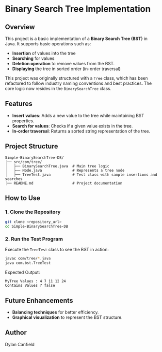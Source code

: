 # Binary Search Tree Implementation

## Overview
This project is a basic implementation of a **Binary Search Tree (BST)** in Java. It supports basic operations such as:
- **Insertion** of values into the tree
- **Searching** for values
- **Deletion operation** to remove values from the BST.
- **Displaying** the tree in sorted order (in-order traversal)

This project was originally structured with a `Tree` class, which has been refactored to follow industry naming conventions and best practices. The core logic now resides in the `BinarySearchTree` class.

## Features
- **Insert values**: Adds a new value to the tree while maintaining BST properties.
- **Search for values**: Checks if a given value exists in the tree.
- **In-order traversal**: Returns a sorted string representation of the tree.

## Project Structure
```
Simple-BinarySearchTree-DB/
│── src/com/tree/
│   ├── BinarySearchTree.java  # Main tree logic
│   ├── Node.java              # Represents a tree node
│   ├── TreeTest.java          # Test class with sample insertions and searches
│── README.md                  # Project documentation
```

## How to Use
### 1. Clone the Repository
```sh
git clone <repository_url>
cd Simple-BinarySearchTree-DB
```

### 2. Run the Test Program
Execute the `TreeTest` class to see the BST in action:
```sh
javac com/tree/*.java
java com.bst.TreeTest
```
Expected Output:
```
MyTree Values : 4 7 11 12 24
Contains Values ? false
```

## Future Enhancements
- **Balancing techniques** for better efficiency.
- **Graphical visualization** to represent the BST structure.

## Author
Dylan Canfield

